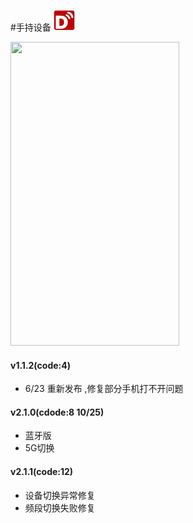#手持设备 ![](app/src/main/res/drawable/ascend.png)
 <div><img src="/src/main/res/drawable/ascend.png"width="270" height="486"/></div>

#### v1.1.2(code:4)
* 6/23 重新发布 ,修复部分手机打不开问题

#### v2.1.0(cdode:8 10/25)
* 蓝牙版
* 5G切换

#### v2.1.1(code:12)
* 设备切换异常修复
* 频段切换失败修复